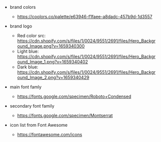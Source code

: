 - brand colors
    - https://coolors.co/palette/e63946-f1faee-a8dadc-457b9d-1d3557

- brand logo
    - Red color src: https://cdn.shopify.com/s/files/1/0024/9551/2691/files/Hero_Background_Image.png?v=1659340300
    - Light blue: https://cdn.shopify.com/s/files/1/0024/9551/2691/files/Hero_Background_Image_1.png?v=1659340402
    - Dark blue: https://cdn.shopify.com/s/files/1/0024/9551/2691/files/Hero_Background_Image_2.png?v=1659340429

- main font famly
    - https://fonts.google.com/specimen/Roboto+Condensed

- secondary font family
    - https://fonts.google.com/specimen/Montserrat

- icon list from Font Awesome
    - https://fontawesome.com/icons